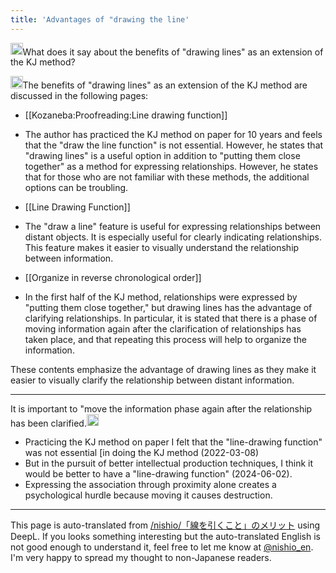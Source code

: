 ```yaml
---
title: 'Advantages of "drawing the line'
---
```


<img src='https://scrapbox.io/api/pages/nishio-en/nishio/icon' alt='nishio.icon' height="19.5"/>What does it say about the benefits of "drawing lines" as an extension of the KJ method?

<img src='https://scrapbox.io/api/pages/nishio-en/nihia/icon' alt='nihia.icon' height="19.5"/>The benefits of "drawing lines" as an extension of the KJ method are discussed in the following pages:

- [[Kozaneba:Proofreading:Line drawing function]]
- The author has practiced the KJ method on paper for 10 years and feels that the "draw the line function" is not essential. However, he states that "drawing lines" is a useful option in addition to "putting them close together" as a method for expressing relationships. However, he states that for those who are not familiar with these methods, the additional options can be troubling.

- [[Line Drawing Function]]
- The "draw a line" feature is useful for expressing relationships between distant objects. It is especially useful for clearly indicating relationships. This feature makes it easier to visually understand the relationship between information.

- [[Organize in reverse chronological order]]
- In the first half of the KJ method, relationships were expressed by "putting them close together," but drawing lines has the advantage of clarifying relationships. In particular, it is stated that there is a phase of moving information again after the clarification of relationships has taken place, and that repeating this process will help to organize the information.

These contents emphasize the advantage of drawing lines as they make it easier to visually clarify the relationship between distant information.

---
It is important to "move the information phase again after the relationship has been clarified.<img src='https://scrapbox.io/api/pages/nishio-en/nishio/icon' alt='nishio.icon' height="19.5"/>
- Practicing the KJ method on paper I felt that the "line-drawing function" was not essential [in doing the KJ method (2022-03-08)
- But in the pursuit of better intellectual production techniques, I think it would be better to have a "line-drawing function" (2024-06-02).
- Expressing the association through proximity alone creates a psychological hurdle because moving it causes destruction.


---
This page is auto-translated from [/nishio/「線を引くこと」のメリット](https://scrapbox.io/nishio/「線を引くこと」のメリット) using DeepL. If you looks something interesting but the auto-translated English is not good enough to understand it, feel free to let me know at [@nishio_en](https://twitter.com/nishio_en). I'm very happy to spread my thought to non-Japanese readers.